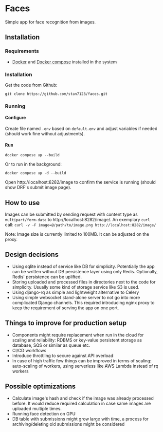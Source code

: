 # Faces
Simple app for face recognition from images.

## Installation

### Requirements
- [Docker](https://docs.docker.com/engine/install/) and [Docker compose](https://docs.docker.com/compose/install/) installed in the system

### Installation

Get the code from Github:
```
git clone https://github.com/stan7123/faces.git
```

### Running

#### Configure
Create file named `.env` based on `default.env` and adjust variables if needed (should work fine without adjustments).

#### Run
```
docker compose up --build
```
Or to run in the background:
```
docker compose up -d --build
```

Open http://localhost:8282/image to confirm the service is running (should show DRF's submit image page). 

## How to use

Images can be submitted by sending request with content type as `multipart/form-data` to http://localhost:8282/image/.
An exemplary `curl` call: `curl -v -F image=@/path/to/image.png http://localhost:8282/image/`


Note: Image size is currently limited to 100MB. It can be adjusted on the proxy. 


## Design decisions
- Using sqlite instead of service like DB for simplicity. Potentially the app can be written without DB persistence layer using only Redis. Optionally, Redis' persistence can be uplifted.
- Storing uploaded and processed files in directories next to the code for simplicity. Usually some kind of storage service like S3 is used.
- Using django-rq as simple and lightweight alternative to Celery
- Using simple websocket stand-alone server to not go into more complicated Django channels. This required introducing nginx proxy to keep the requirement of serving the app on one port.

## Things to improve for production setup
- Components might require replacement when run in the cloud for scaling and reliability: RDBMS or key-value persistent storage as database, SQS or similar as queue etc.
- CI/CD workflows
- Introduce throttling to secure against API overload
- In case of high traffic few things can be improved in terms of scaling: auto-scaling of workers, using serverless like AWS Lambda instead of rq workers

## Possible optimizations
- Calculate image's hash and check if the image was already processed before. It would reduce required calculation in case same images are uploaded multiple times.
- Running face detection on GPU
- DB table with submissions might grow large with time, a process for archiving/deleting old submissions might be considered
